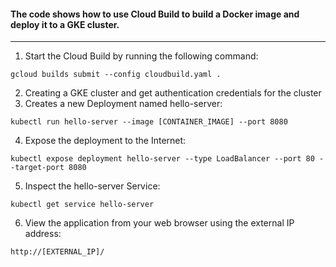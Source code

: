 #### The code shows how to use Cloud Build to build a Docker image and deploy it to a GKE cluster.
---
1) Start the Cloud Build by running the following command: <br/>
```
gcloud builds submit --config cloudbuild.yaml .
```
2) Creating a GKE cluster and get authentication credentials for the cluster <br/>
3) Creates a new Deployment named hello-server: <br/>
```
kubectl run hello-server --image [CONTAINER_IMAGE] --port 8080
```
4) Expose the deployment to the Internet: <br/>
```
kubectl expose deployment hello-server --type LoadBalancer --port 80 --target-port 8080
```
5) Inspect the hello-server Service: <br/>
```
kubectl get service hello-server
```
6) View the application from your web browser using the external IP address: <br/>
```
http://[EXTERNAL_IP]/
```

